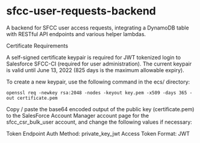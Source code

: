 # sfcc-user-requests-backend
A backend for SFCC user access requests, integrating a DynamoDB table with RESTful API endpoints and various helper lambdas.

Certificate Requirements

A self-signed certificate keypair is required for JWT tokenized login to Salesforce SFCC-CI (required for user administration). The current keypair is valid until June 13, 2022 (825 days is the maximum allowable expiry).

To create a new keypair, use the following command in the ecs/ directory:

`openssl req -newkey rsa:2048 -nodes -keyout key.pem -x509 -days 365 -out certificate.pem`

Copy / paste the base64 encoded output of the public key (certificate.pem) to the SalesForce Account Manager account page for the sfcc_csr_bulk_user account, and change the following values if necessary:

Token Endpoint Auth Method: private_key_jwt
Access Token Format: JWT






